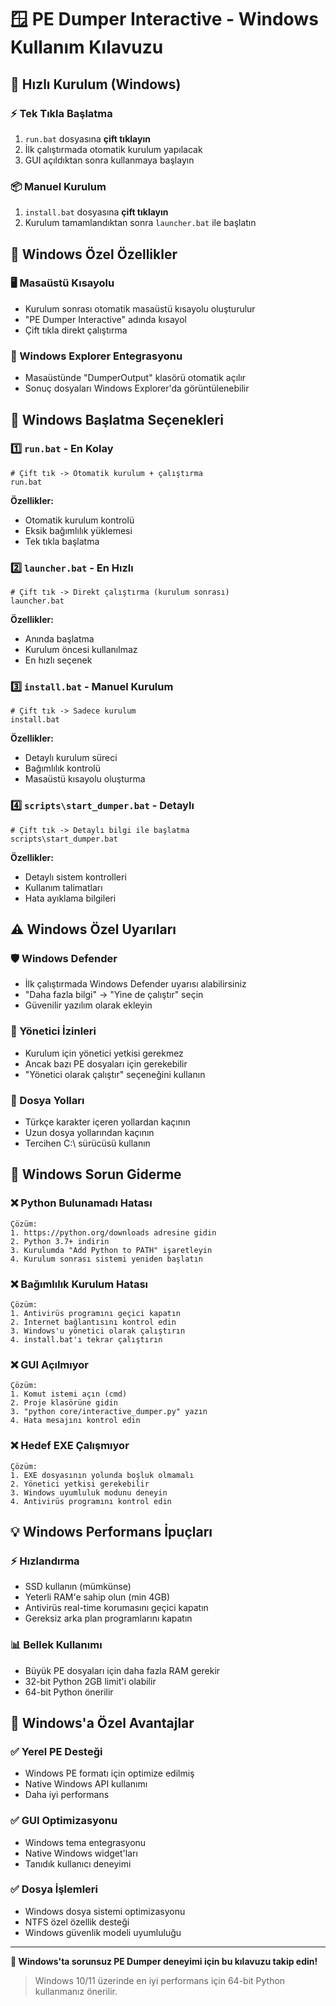 # 🪟 PE Dumper Interactive - Windows Kullanım Kılavuzu

## 🚀 Hızlı Kurulum (Windows)

### ⚡ Tek Tıkla Başlatma
1. `run.bat` dosyasına **çift tıklayın**
2. İlk çalıştırmada otomatik kurulum yapılacak
3. GUI açıldıktan sonra kullanmaya başlayın

### 📦 Manuel Kurulum
1. `install.bat` dosyasına **çift tıklayın**
2. Kurulum tamamlandıktan sonra `launcher.bat` ile başlatın

## 🎯 Windows Özel Özellikler

### 🖥️ Masaüstü Kısayolu
- Kurulum sonrası otomatik masaüstü kısayolu oluşturulur
- "PE Dumper Interactive" adında kısayol
- Çift tıkla direkt çalıştırma

### 📁 Windows Explorer Entegrasyonu
- Masaüstünde "DumperOutput" klasörü otomatik açılır
- Sonuç dosyaları Windows Explorer'da görüntülenebilir

## 🔧 Windows Başlatma Seçenekleri

### 1️⃣ `run.bat` - En Kolay
```batch
# Çift tık -> Otomatik kurulum + çalıştırma
run.bat
```
**Özellikler:**
- Otomatik kurulum kontrolü
- Eksik bağımlılık yüklemesi
- Tek tıkla başlatma

### 2️⃣ `launcher.bat` - En Hızlı
```batch
# Çift tık -> Direkt çalıştırma (kurulum sonrası)
launcher.bat
```
**Özellikler:**
- Anında başlatma
- Kurulum öncesi kullanılmaz
- En hızlı seçenek

### 3️⃣ `install.bat` - Manuel Kurulum
```batch
# Çift tık -> Sadece kurulum
install.bat
```
**Özellikler:**
- Detaylı kurulum süreci
- Bağımlılık kontrolü
- Masaüstü kısayolu oluşturma

### 4️⃣ `scripts\start_dumper.bat` - Detaylı
```batch
# Çift tık -> Detaylı bilgi ile başlatma
scripts\start_dumper.bat
```
**Özellikler:**
- Detaylı sistem kontrolleri
- Kullanım talimatları
- Hata ayıklama bilgileri

## ⚠️ Windows Özel Uyarıları

### 🛡️ Windows Defender
- İlk çalıştırmada Windows Defender uyarısı alabilirsiniz
- "Daha fazla bilgi" -> "Yine de çalıştır" seçin
- Güvenilir yazılım olarak ekleyin

### 🔐 Yönetici İzinleri
- Kurulum için yönetici yetkisi gerekmez
- Ancak bazı PE dosyaları için gerekebilir
- "Yönetici olarak çalıştır" seçeneğini kullanın

### 📁 Dosya Yolları
- Türkçe karakter içeren yollardan kaçının
- Uzun dosya yollarından kaçının
- Tercihen C:\\ sürücüsü kullanın

## 🐛 Windows Sorun Giderme

### ❌ Python Bulunamadı Hatası
```
Çözüm:
1. https://python.org/downloads adresine gidin
2. Python 3.7+ indirin
3. Kurulumda "Add Python to PATH" işaretleyin
4. Kurulum sonrası sistemi yeniden başlatın
```

### ❌ Bağımlılık Kurulum Hatası
```
Çözüm:
1. Antivirüs programını geçici kapatın
2. İnternet bağlantısını kontrol edin
3. Windows'u yönetici olarak çalıştırın
4. install.bat'ı tekrar çalıştırın
```

### ❌ GUI Açılmıyor
```
Çözüm:
1. Komut istemi açın (cmd)
2. Proje klasörüne gidin
3. "python core/interactive_dumper.py" yazın
4. Hata mesajını kontrol edin
```

### ❌ Hedef EXE Çalışmıyor
```
Çözüm:
1. EXE dosyasının yolunda boşluk olmamalı
2. Yönetici yetkisi gerekebilir
3. Windows uyumluluk modunu deneyin
4. Antivirüs programını kontrol edin
```

## 💡 Windows Performans İpuçları

### ⚡ Hızlandırma
- SSD kullanın (mümkünse)
- Yeterli RAM'e sahip olun (min 4GB)
- Antivirüs real-time korumasını geçici kapatın
- Gereksiz arka plan programlarını kapatın

### 📊 Bellek Kullanımı
- Büyük PE dosyaları için daha fazla RAM gerekir
- 32-bit Python 2GB limit'i olabilir
- 64-bit Python önerilir

## 🎉 Windows'a Özel Avantajlar

### ✅ Yerel PE Desteği
- Windows PE formatı için optimize edilmiş
- Native Windows API kullanımı
- Daha iyi performans

### ✅ GUI Optimizasyonu
- Windows tema entegrasyonu
- Native Windows widget'ları
- Tanıdık kullanıcı deneyimi

### ✅ Dosya İşlemleri
- Windows dosya sistemi optimizasyonu
- NTFS özel özellik desteği
- Windows güvenlik modeli uyumluluğu

---

**🎯 Windows'ta sorunsuz PE Dumper deneyimi için bu kılavuzu takip edin!**

> Windows 10/11 üzerinde en iyi performans için 64-bit Python kullanmanız önerilir.